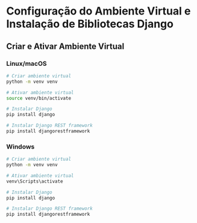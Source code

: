 # Configuração do Ambiente Virtual e Instalação de Bibliotecas Django

## Criar e Ativar Ambiente Virtual

### Linux/macOS

```bash
# Criar ambiente virtual
python -m venv venv

# Ativar ambiente virtual
source venv/bin/activate

# Instalar Django
pip install django

# Instalar Django REST framework
pip install djangorestframework

```

### Windows

```bash
# Criar ambiente virtual
python -m venv venv

# Ativar ambiente virtual
venv\Scripts\activate

# Instalar Django
pip install django

# Instalar Django REST framework
pip install djangorestframework
